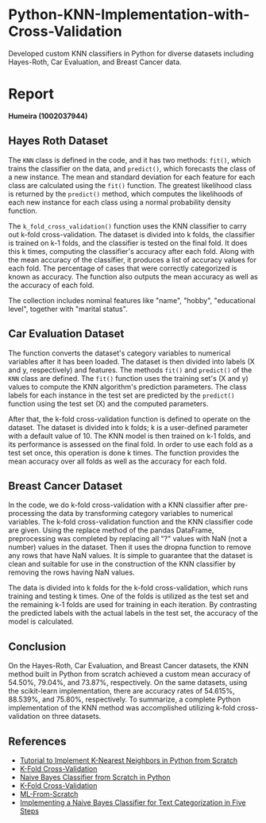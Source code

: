 # Python-KNN-Implementation-with-Cross-Validation
 Developed custom KNN classifiers in Python for diverse datasets including Hayes-Roth, Car Evaluation, and Breast Cancer data.
# Report

**Humeira (1002037944)**

## Hayes Roth Dataset

The `KNN` class is defined in the code, and it has two methods: `fit()`, which trains the classifier on the data, and `predict()`, which forecasts the class of a new instance. The mean and standard deviation for each feature for each class are calculated using the `fit()` function. The greatest likelihood class is returned by the `predict()` method, which computes the likelihoods of each new instance for each class using a normal probability density function.

The `k_fold_cross_validation()` function uses the KNN classifier to carry out k-fold cross-validation. The dataset is divided into k folds, the classifier is trained on k-1 folds, and the classifier is tested on the final fold. It does this k times, computing the classifier's accuracy after each fold. Along with the mean accuracy of the classifier, it produces a list of accuracy values for each fold. The percentage of cases that were correctly categorized is known as accuracy. The function also outputs the mean accuracy as well as the accuracy of each fold.

The collection includes nominal features like "name", "hobby", "educational level", together with "marital status".

## Car Evaluation Dataset

The function converts the dataset's category variables to numerical variables after it has been loaded. The dataset is then divided into labels (X and y, respectively) and features. The methods `fit()` and `predict()` of the `KNN` class are defined. The `fit()` function uses the training set's (X and y) values to compute the KNN algorithm's prediction parameters. The class labels for each instance in the test set are predicted by the `predict()` function using the test set (X) and the computed parameters. 

After that, the k-fold cross-validation function is defined to operate on the dataset. The dataset is divided into k folds; k is a user-defined parameter with a default value of 10. The KNN model is then trained on k-1 folds, and its performance is assessed on the final fold. In order to use each fold as a test set once, this operation is done k times. The function provides the mean accuracy over all folds as well as the accuracy for each fold.

## Breast Cancer Dataset

In the code, we do k-fold cross-validation with a KNN classifier after pre-processing the data by transforming category variables to numerical variables. The k-fold cross-validation function and the KNN classifier code are given. Using the replace method of the pandas DataFrame, preprocessing was completed by replacing all "?" values with NaN (not a number) values in the dataset. Then it uses the dropna function to remove any rows that have NaN values. It is simple to guarantee that the dataset is clean and suitable for use in the construction of the KNN classifier by removing the rows having NaN values. 

The data is divided into k folds for the k-fold cross-validation, which runs training and testing k times. One of the folds is utilized as the test set and the remaining k-1 folds are used for training in each iteration. By contrasting the predicted labels with the actual labels in the test set, the accuracy of the model is calculated.

## Conclusion

On the Hayes-Roth, Car Evaluation, and Breast Cancer datasets, the KNN method built in Python from scratch achieved a custom mean accuracy of 54.50%, 79.04%, and 73.87%, respectively. On the same datasets, using the scikit-learn implementation, there are accuracy rates of 54.615%, 88.539%, and 75.80%, respectively. To summarize, a complete Python implementation of the KNN method was accomplished utilizing k-fold cross-validation on three datasets.

## References

- [Tutorial to Implement K-Nearest Neighbors in Python from Scratch](https://machinelearningmastery.com/tutorial-to-implement-k-nearest-neighbors-in-python-from-scratch/)
- [K-Fold Cross-Validation](https://machinelearningmastery.com/k-fold-cross-validation/)
- [Naive Bayes Classifier from Scratch in Python](https://machinelearningmastery.com/naive-bayes-classifier-scratch-python/)
- [K-Fold Cross-Validation](https://machinelearningmastery.com/k-fold-cross-validation/)
- [ML-From-Scratch](https://github.com/eriklindernoren/ML-From-Scratch)
- [Implementing a Naive Bayes Classifier for Text Categorization in Five Steps](https://towardsdatascience.com/implementing-a-naive-bayes-classifier-for-text-categorization-in-five-steps-f9192cdd54c3)
